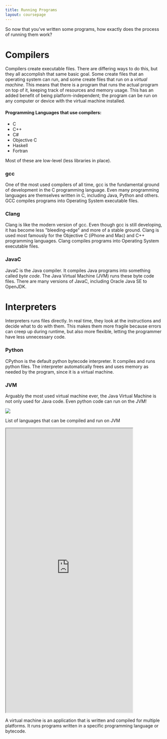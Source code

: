 ```yaml
---
title: Running Programs
layout: coursepage
---
```


So now that you've written some programs, how exactly does the process of running them work?

# Compilers
Compilers create executable files. There are differing ways to do this, but they all accomplish that same basic goal. Some create files that an operating system can run, and some create files that run on a *virtual machine*. This means that there is a program that runs the actual program on top of it, keeping track of resources and memory usage. This has an added benefit of being platform-independent; the program can be run on any computer or device with the virtual machine installed.

#### Programming Languages that use compilers:

- C
- C++
- C#
- Objective C
- Haskell
- Fortran

Most of these are low-level (less libraries in place).

### gcc
One of the most used compilers of all time, gcc is the fundamental ground of development in the C programming language. Even many programming languages are themselves written in C, including Java, Python and others. GCC compiles programs into Operating System executable files.

### Clang
Clang is like the modern version of gcc. Even though gcc is still developing, it has become less "bleeding-edge" and more of a stable ground. Clang is used most famously for the Objective C (iPhone and Mac) and C++ programming languages. Clang compiles programs into Operating System executable files.

### JavaC
JavaC is the Java compiler. It compiles Java programs into something called *byte code*. The Java Virtual Machine (JVM) runs these byte code files. There are many versions of JavaC, including Oracle Java SE to OpenJDK.

# Interpreters
Interpreters runs files directly. In real time, they look at the instructions and decide what to do with them. This makes them more fragile because errors can creep up during runtime, but also more flexible, letting the programmer have less unnecessary code.

### Python 
CPython is the default python bytecode interpreter. It compiles and runs python files. The interpreter automatically frees and uses memory as needed by the program, since it is a virtual machine.

### JVM
Arguably the most used virtual machine ever, the Java Virtual Machine is not only used for Java code. Even python code can run on the JVM!

![](http://upload.wikimedia.org/wikipedia/commons/3/3a/Java_virtual_machine_architecture.svg)

List of languages that can be compiled and run on JVM

<iframe src="http://en.wikipedia.org/wiki/List_of_JVM_languages" style="width: 80%; height: 900px"></iframe>

A virtual machine is an application that is written and compiled for multiple platforms. It runs programs written in a specific programming language or bytecode.
